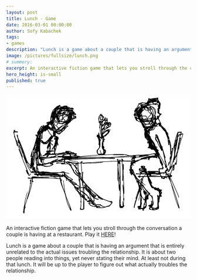 ```yaml
---
layout: post
title: Lunch - Game
date: 2016-03-01 00:00:00
author: Sofy Kabachek
tags:
- games
description: "Lunch is a game about a couple that is having an argument that is entirely unrelated to the actual issues troubling the relationship."
image: /pictures/fullsize/lunch.png
# summery:
excerpt: An interactive fiction game that lets you stroll through the conversation a couple is having at a restaurant.
hero_height: is-small
published: true
---
```


![corporate espionage](/pictures/fullsize/lunch.png)

An interactive fiction game that lets you stroll through the conversation a couple is having at a restaurant. Play it <a href="https://sofyk.itch.io/lunch/">HERE</a>!

Lunch is a game about a couple that is having an argument that is entirely unrelated to the actual issues troubling the relationship. It is about two people reading into things, yet never stating their mind. At least not during that lunch. It will be up to the player to figure out what actually troubles the relationship.